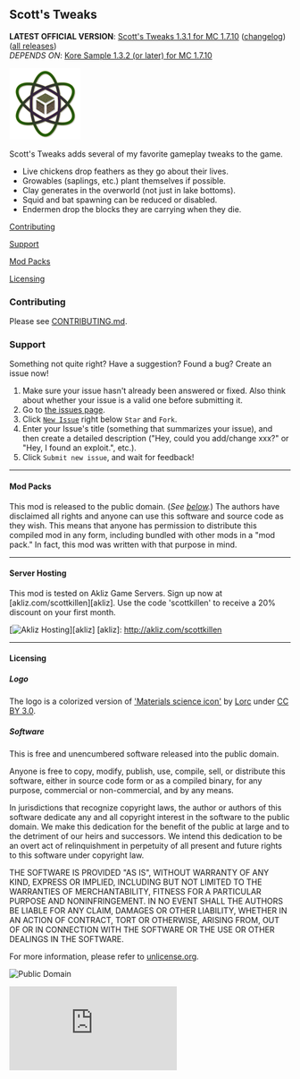 ## Scott's Tweaks
**LATEST OFFICIAL VERSION**: [Scott's Tweaks 1.3.1 for MC 1.7.10][latest] ([changelog][changelog.md]) ([all 
releases][releases])<br />
*DEPENDS ON*: [Kore Sample 1.3.2 (or later) for MC 1.7.10][koresample]

[latest]: scottk.us/ScottsTweaksMod
[releases]: https://github.com/MinecraftModArchive/ScottsTweaks/releases
[changelog.md]: https://github.com/MinecraftModArchive/ScottsTweaks/blob/develop/src/main/resources/CHANGELOG.md
[koresample]: http://scottk.us/KoreSampleMod

![Scott's Tweaks](https://raw.githubusercontent.com/MinecraftModArchive/ScottsTweaks/develop/art/logo/logo-128.png)

Scott's Tweaks adds several of my favorite gameplay tweaks to the game.

- Live chickens drop feathers as they go about their lives.
- Growables (saplings, etc.) plant themselves if possible.
- Clay generates in the overworld (not just in lake bottoms).
- Squid and bat spawning can be reduced or disabled.
- Endermen drop the blocks they are carrying when they die.

[Contributing](#contributing)

[Support](#support)

[Mod Packs](#mod-packs)

[Licensing](#licensing)

### Contributing

Please see [CONTRIBUTING.md](CONTRIBUTING.md).

### Support
Something not quite right?  Have a suggestion?  Found a bug?  Create an issue now!

1. Make sure your issue hasn't already been answered or fixed.  Also think about whether your issue is a valid one
before submitting it.
2. Go to [the issues page][issues].
3. Click [`New Issue`][new] right below `Star` and `Fork`.
4. Enter your Issue's title (something that summarizes your issue), and then create a detailed description ("Hey, could
you add/change xxx?" or "Hey, I found an exploit.", etc.).
5. Click `Submit new issue`, and wait for feedback!

[issues]: /MinecraftModArchive/ScottsTweaks/issues
[new]: /MinecraftModArchive/ScottsTweaks/issues/new

* * *

#### Mod Packs

This mod is released to the public domain. (*See [below](#licensing).*) The authors have disclaimed all rights and
anyone can use this software and source code as they wish. This means that anyone has permission to distribute this
compiled mod in any form, including bundled with other mods in a "mod pack." In fact, this mod was written with that
purpose in mind.

* * *

#### Server Hosting

This mod is tested on Akliz Game Servers. Sign up now at [akliz.com/scottkillen][akliz]. Use the code 'scottkillen' to receive a 20% discount on your first month.

[![Akliz Hosting](https://raw.githubusercontent.com/MinecraftModArchive/assets/master/akliz%20660x90%20singular.png)][akliz]
[akliz]: http://akliz.com/scottkillen

* * *

#### Licensing

##### Logo

The logo is a colorized version of ['Materials science icon'][logo-icon] by [Lorc][lorc-site] under [CC BY 3.0][ccby30].

[logo-icon]: http://game-icons.net/lorc/originals/materials-science.html
[lorc-site]: http://lorcblog.blogspot.com/
[ccby30]: http://creativecommons.org/licenses/by/3.0/

##### Software

This is free and unencumbered software released into the public domain.

Anyone is free to copy, modify, publish, use, compile, sell, or distribute this software, either in source code form or
as a compiled binary, for any purpose, commercial or non-commercial, and by any means.

In jurisdictions that recognize copyright laws, the author or authors of this software dedicate any and all copyright
interest in the software to the public domain. We make this dedication for the benefit of the public at large and to the
detriment of our heirs and successors. We intend this dedication to be an overt act of relinquishment in perpetuity of
all present and future rights to this software under copyright law.

THE SOFTWARE IS PROVIDED "AS IS", WITHOUT WARRANTY OF ANY KIND, EXPRESS OR IMPLIED, INCLUDING BUT NOT LIMITED TO THE
WARRANTIES OF MERCHANTABILITY, FITNESS FOR A PARTICULAR PURPOSE AND NONINFRINGEMENT. IN NO EVENT SHALL THE AUTHORS BE
LIABLE FOR ANY CLAIM, DAMAGES OR OTHER LIABILITY, WHETHER IN AN ACTION OF CONTRACT, TORT OR OTHERWISE, ARISING FROM, OUT
OF OR IN CONNECTION WITH THE SOFTWARE OR THE USE OR OTHER DEALINGS IN THE SOFTWARE.

For more information, please refer to [unlicense.org](http://unlicense.org/).

![Public Domain](https://raw.githubusercontent.com/MinecraftModArchive/assets/master/pd-icon.png)

[![Analytics](https://ga-beacon.appspot.com/UA-940955-7/ScottsTweaks/README.md)](https://github.com/igrigorik/ga-beacon?flat)
